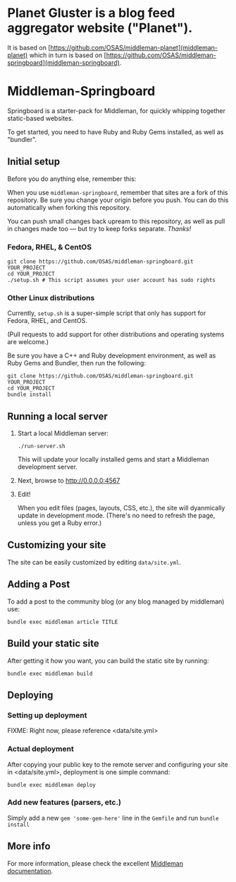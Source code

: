 # Planet Gluster is a blog feed aggregator website ("Planet").

It is based on [https://github.com/OSAS/middleman-planet](middleman-planet)
which in turn is based on [https://github.com/OSAS/middleman-springboard](middleman-springboard).

# Middleman-Springboard

Springboard is a starter-pack for Middleman, for quickly whipping together
static-based websites.

To get started, you need to have Ruby and Ruby Gems installed, as well
as "bundler".


## Initial setup

Before you do anything else, remember this: 

When you use `middleman-springboard`, remember that sites are a fork of this
repository. Be sure you change your origin before you push. You can do this
automatically when forking this repository.

You can push small changes back upream to this repository, as well as pull in
changes made too — but try to keep forks separate. _Thanks!_


### Fedora, RHEL, & CentOS

```
git clone https://github.com/OSAS/middleman-springboard.git YOUR_PROJECT
cd YOUR_PROJECT
./setup.sh # This script assumes your user account has sudo rights
```

### Other Linux distributions

Currently, `setup.sh` is a super-simple script that only has support for
Fedora, RHEL, and CentOS. 

(Pull requests to add support for other distributions and operating systems
are welcome.)

Be sure you have a C++ and Ruby development environment, as well as Ruby Gems
and Bundler, then run the following:

```
git clone https://github.com/OSAS/middleman-springboard.git YOUR_PROJECT
cd YOUR_PROJECT
bundle install
```


## Running a local server

1. Start a local Middleman server:

   `./run-server.sh`

   This will update your locally installed gems and start a Middleman
   development server.

2. Next, browse to <http://0.0.0.0:4567>

3. Edit!

   When you edit files (pages, layouts, CSS, etc.), the site will
   dyanmically update in development mode. (There's no need to refresh
   the page, unless you get a Ruby error.)


## Customizing your site

The site can be easily customized by editing `data/site.yml`.


## Adding a Post

To add a post to the community blog (or any blog managed by middleman) use:

```
bundle exec middleman article TITLE
```


## Build your static site

After getting it how you want, you can build the static site by running:

`bundle exec middleman build`


## Deploying

### Setting up deployment

FIXME: Right now, please reference <data/site.yml>

### Actual deployment

After copying your public key to the remote server and configuring your
site in <data/site.yml>, deployment is one simple command:

```
bundle exec middleman deploy
```


### Add new features (parsers, etc.)

Simply add a new `gem 'some-gem-here'` line in the `Gemfile` and run
`bundle install`


## More info

For more information, please check the excellent
[Middleman documentation](http://middlemanapp.com/getting-started/).

